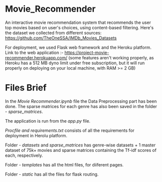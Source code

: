 # Movie_Recommender
An interactive movie recommendation system that recommends the user top movies based on user's choices, using content-based filtering.
Here's the dataset we collected from different sources: https://github.com/TheOneSSA/IMDb_Movies_Datasets

For deployment, we used Flask web framework and the Heroku platform.
Link to the web application :- https://project-movie-recommender.herokuapp.com/ (some features aren't working properly, as Heroku has a 512 MB dyno limit under free subscription, but it will run properly on deploying on your local machine, with RAM >= 2 GB)

# Files Brief

In the *Movie Recommender.ipynb* file the Data Preprocessing part has been done. The sparse matrices for each genre has also been saved in the folder - *sparse_matrices*.

The application is run from the *app.py* file.

*Procfile and requirements.txt* consists of all the requirements for deployment in Herolu platform.

Folder - *datasets* and *sparse_matrices* has genre-wise datasets + 1 master dataset of 75k+ movies and sparse matrices containing the Tf-idf scores of each, respectively.

Folder - *templates* has all the html files, for diiferent pages.

Folder - *static* has all the files for flask routing.

